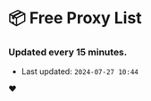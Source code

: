 # :package: Free Proxy List
### Updated every 15 minutes.

- Last updated: `2024-07-27 10:44`

:heart:

